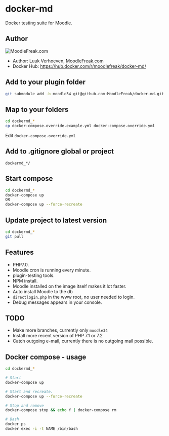 # docker-md

Docker testing suite for Moodle. 

## Author

![MoodleFreak.com](http://moodlefreak.com/logo_small.png)
* Author: Luuk Verhoeven, [MoodleFreak.com](http://moodlefreak.com)
* Docker Hub: https://hub.docker.com/r/moodlefreak/docker-md/

## Add to your plugin folder

```bash
git submodule add -b moodle34 git@github.com:MoodleFreak/docker-md.git dockermd_$(basename `pwd`)
```

## Map to your folders

```bash
cd dockermd_*
cp docker-compose.override.example.yml docker-compose.override.yml
```
Edit `docker-compose.override.yml`

## Add to .gitignore global or project

````git
dockermd_*/
````

## Start compose

```bash
cd dockermd_*
docker-compose up 
OR
docker-compose up --force-recreate
```

## Update project to latest version

```bash
cd dockermd_*
git pull
```

## Features
- PHP7.0.
- Moodle cron is running every minute. 
- plugin-testing tools.
- NPM install.
- Moodle installed on the image itself makes it lot faster.
- Auto install Moodle to the db
- `directlogin.php` in the www root, no user needed to login.
- Debug messages appears in your console.

## TODO 

- Make more branches, currently only `moodle34`
- Install more recent version of PHP 7.1 or 7.2
- Catch outgoing e-mail, currently there is no outgoing mail possible.

## Docker compose - usage

````bash
cd dockermd_*

# Start
docker-compose up

# Start and recreate.
docker-compose up --force-recreate

# Stop and remove 
docker-compose stop && echo Y | docker-compose rm

# Bash 
docker ps
docker exec -i -t NAME /bin/bash
```` 
